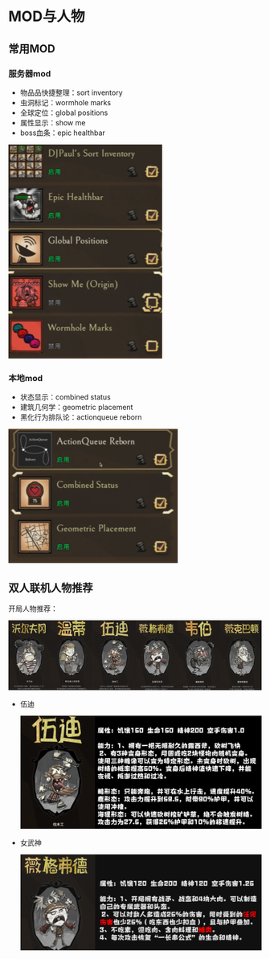 # MOD与人物

## 常用MOD

### 服务器mod

- 物品品快捷整理：sort inventory
- 虫洞标记：wormhole marks
- 全球定位：global positions
- 属性显示：show me
- boss血条：epic healthbar

![image-20210128004025710](MOD%E4%B8%8E%E4%BA%BA%E7%89%A9.assets/image-20210128004025710.png)

### 本地mod

- 状态显示：combined status
- 建筑几何学：geometric placement
- 黑化行为排队论：actionqueue reborn

![image-20210128004102872](MOD%E4%B8%8E%E4%BA%BA%E7%89%A9.assets/image-20210128004102872.png)

## 双人联机人物推荐

开局人物推荐：

![image-20210128002007559](MOD%E4%B8%8E%E4%BA%BA%E7%89%A9.assets/image-20210128002007559.png)



- 伍迪

  ![image-20210128003815217](MOD%E4%B8%8E%E4%BA%BA%E7%89%A9.assets/image-20210128003815217.png)

- 女武神

  ![image-20210128003854485](MOD%E4%B8%8E%E4%BA%BA%E7%89%A9.assets/image-20210128003854485.png)